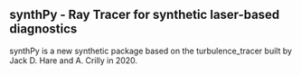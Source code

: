 ## synthPy - Ray Tracer for synthetic laser-based diagnostics

synthPy is a new synthetic package based on the turbulence_tracer built by Jack D. Hare and A. Crilly in 2020.